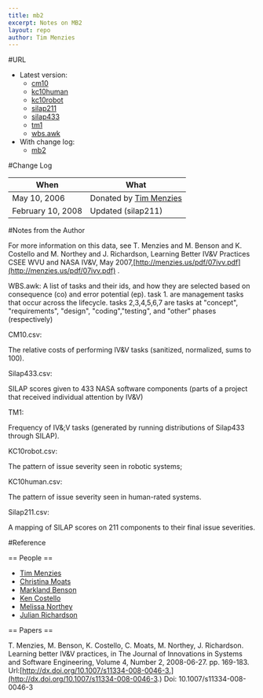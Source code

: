 ```yaml
---
title: mb2
excerpt: Notes on MB2
layout: repo
author: Tim Menzies
---
```



#URL

  * Latest version: 
    * [cm10](https://terapromise.csc.ncsu.edu:8443/svn/repo/issues/mb2/cm10.csv)
    * [kc10human](https://terapromise.csc.ncsu.edu:8443/svn/repo/issues/mb2/kc10human.csv)
    * [kc10robot](https://terapromise.csc.ncsu.edu:8443/svn/repo/issues/mb2/kc10robot.csv)
    * [silap211](https://terapromise.csc.ncsu.edu:8443/svn/repo/issues/mb2/silap211.csv)
    * [silap433](https://terapromise.csc.ncsu.edu:8443/svn/repo/issues/mb2/silap433.csv)
    * [tm1](https://terapromise.csc.ncsu.edu:8443/svn/repo/issues/mb2/tm1.csv)
    * [wbs.awk](https://terapromise.csc.ncsu.edu:8443/svn/repo/issues/mb2/wbs.awk.awk)
  * With change log:
    * [mb2](https://terapromise.csc.ncsu.edu:8443/svn/repo/issues/mb2/mb2)

#Change Log

When | What---- | ----
May 10, 2006  | Donated by [Tim Menzies](TimMenzies)
February 10, 2008 | Updated (silap211)

#Notes from the Author

For more information on this data, see T. Menzies and M. Benson and K. Costello and M. Northey and J. Richardson, Learning Better IV&V Practices CSEE WVU and NASA IV&V, May 2007,[http://menzies.us/pdf/07ivv.pdf](http://menzies.us/pdf/07ivv.pdf) .

WBS.awk:
A list of tasks and their ids, and how they are selected based on
consequence (co) and error potential (ep). task 1. are management
tasks that occur across the lifecycle. tasks 2,3,4,5,6,7 are tasks at
"concept", "requirements", "design", "coding","testing", and "other"
phases (respectively)

CM10.csv:   
         
The relative costs of performing IV&V tasks (sanitized, normalized, sums to 100). 
    
Silap433.csv:
           
SILAP scores given to 433 NASA software components (parts of a project that received individual attention by IV&V) 

TM1:
            
Frequency of IV&;V tasks (generated by running distributions of
Silap433 through SILAP).

KC10robot.csv:
            
The pattern of issue severity seen in robotic systems; 

KC10human.csv:

The pattern of issue severity seen in human-rated systems.

Silap211.csv:
           
A mapping of SILAP scores on 211 components to their final issue
severities.

#Reference

== People ==

 * [Tim Menzies](TimMenzies)
 * [Christina Moats](ChristinaMoats)
 * [Markland Benson](MarklandBenson)
 * [Ken Costello](KenCostello)
 * [Melissa Northey](MelissaNorthey)
 * [Julian Richardson](JulianRichardson)

== Papers ==

T. Menzies, M. Benson, K. Costello, C. Moats, M. Northey, J. Richardson.  Learning better IV&V practices, in The Journal of Innovations in Systems and Software Engineering, Volume 4, Number 2, 2008-06-27.  pp. 169-183. Url:[http://dx.doi.org/10.1007/s11334-008-0046-3.](http://dx.doi.org/10.1007/s11334-008-0046-3.)  Doi: 10.1007/s11334-008-0046-3